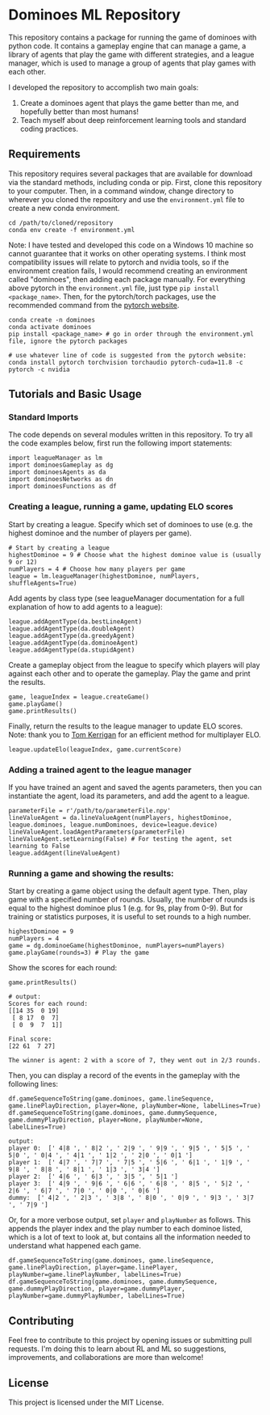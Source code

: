 # Dominoes ML Repository

This repository contains a package for running the game of dominoes with 
python code. It contains a gameplay engine that can manage a game, a library 
of agents that play the game with different strategies, and a league manager, 
which is used to manage a group of agents that play games with each other. 

I developed the repository to accomplish two main goals: 
1. Create a dominoes agent that plays the game better than me, and hopefully
   better than most humans!
2. Teach myself about deep reinforcement learning tools and standard coding
   practices. 

## Requirements

This repository requires several packages that are available for download via
the standard methods, including conda or pip. First, clone this repository to 
your computer. Then, in a command window, change directory to wherever you 
cloned the repository and use the `environment.yml` file to create a new conda 
environment. 

```
cd /path/to/cloned/repository
conda env create -f environment.yml
```

Note: I have tested and developed this code on a Windows 10 machine so cannot 
guarantee that it works on other operating systems. I think most compatibility
issues will relate to pytorch and nvidia tools, so if the environment creation 
fails, I would recommend creating an environment called "dominoes", then adding 
each package manually. For everything above pytorch in the `environment.yml` 
file, just type `pip install <package_name>`. Then, for the pytorch/torch 
packages, use the recommended command from the 
[pytorch website](https://pytorch.org/get-started/locally/).

```
conda create -n dominoes
conda activate dominoes
pip install <package_name> # go in order through the environment.yml file, ignore the pytorch packages

# use whatever line of code is suggested from the pytorch website:
conda install pytorch torchvision torchaudio pytorch-cuda=11.8 -c pytorch -c nvidia
```

## Tutorials and Basic Usage

### Standard Imports
The code depends on several modules written in this repository. To try all the
code examples below, first run the following import statements: 
```
import leagueManager as lm
import dominoesGameplay as dg
import dominoesAgents as da
import dominoesNetworks as dn
import dominoesFunctions as df
```

### Creating a league, running a game, updating ELO scores
Start by creating a league. Specify which set of dominoes to use (e.g. the
highest dominoe and the number of players per game). 
```
# Start by creating a league
highestDominoe = 9 # Choose what the highest dominoe value is (usually 9 or 12)
numPlayers = 4 # Choose how many players per game
league = lm.leagueManager(highestDominoe, numPlayers, shuffleAgents=True)
```

Add agents by class type (see leagueManager documentation for a full
explanation of how to add agents to a league):
```
league.addAgentType(da.bestLineAgent)
league.addAgentType(da.doubleAgent)
league.addAgentType(da.greedyAgent)
league.addAgentType(da.dominoeAgent)
league.addAgentType(da.stupidAgent)
```

Create a gameplay object from the league to specify which players will play
against each other and to operate the gameplay. Play the game and print the 
results.
```
game, leagueIndex = league.createGame()
game.playGame()
game.printResults()
```

Finally, return the results to the league manager to update ELO scores. Note: 
thank you to [Tom Kerrigan](http://www.tckerrigan.com/Misc/Multiplayer_Elo/) 
for an efficient method for multiplayer ELO. 
```
league.updateElo(leagueIndex, game.currentScore)
```

### Adding a trained agent to the league manager
If you have trained an agent and saved the agents parameters, then you can 
instantiate the agent, load its parameters, and add the agent to a league. 
```
parameterFile = r'/path/to/parameterFile.npy'
lineValueAgent = da.lineValueAgent(numPlayers, highestDominoe, league.dominoes, league.numDominoes, device=league.device)
lineValueAgent.loadAgentParameters(parameterFile)
lineValueAgent.setLearning(False) # For testing the agent, set learning to False
league.addAgent(lineValueAgent)
```

### Running a game and showing the results: 
Start by creating a game object using the default agent type. Then, play game
with a specified number of rounds. Usually, the number of rounds is equal to 
the highest dominoe plus 1 (e.g. for 9s, play from 0-9). But for training or 
statistics purposes, it is useful to set rounds to a high number.
```
highestDominoe = 9
numPlayers = 4
game = dg.dominoeGame(highestDominoe, numPlayers=numPlayers) 
game.playGame(rounds=3) # Play the game 
```

Show the scores for each round: 
```
game.printResults()

# output: 
Scores for each round:
[[14 35  0 19]
 [ 8 17  0  7]
 [ 0  9  7  1]]

Final score:
[22 61  7 27]

The winner is agent: 2 with a score of 7, they went out in 2/3 rounds.
```

Then, you can display a record of the events in the gameplay with the
following lines: 
```
df.gameSequenceToString(game.dominoes, game.lineSequence, game.linePlayDirection, player=None, playNumber=None, labelLines=True)
df.gameSequenceToString(game.dominoes, game.dummySequence, game.dummyPlayDirection, player=None, playNumber=None, labelLines=True) 

output:
player 0:  [' 4|8 ', ' 8|2 ', ' 2|9 ', ' 9|9 ', ' 9|5 ', ' 5|5 ', ' 5|0 ', ' 0|4 ', ' 4|1 ', ' 1|2 ', ' 2|0 ', ' 0|1 ']
player 1:  [' 4|7 ', ' 7|7 ', ' 7|5 ', ' 5|6 ', ' 6|1 ', ' 1|9 ', ' 9|8 ', ' 8|8 ', ' 8|1 ', ' 1|3 ', ' 3|4 ']
player 2:  [' 4|6 ', ' 6|3 ', ' 3|5 ', ' 5|1 ']
player 3:  [' 4|9 ', ' 9|6 ', ' 6|6 ', ' 6|8 ', ' 8|5 ', ' 5|2 ', ' 2|6 ', ' 6|7 ', ' 7|0 ', ' 0|0 ', ' 0|6 ']
dummy:  [' 4|2 ', ' 2|3 ', ' 3|8 ', ' 8|0 ', ' 0|9 ', ' 9|3 ', ' 3|7 ', ' 7|9 ']
```

Or, for a more verbose output, set `player` and `playNumber` as follows. This 
appends the player index and the play number to each dominoe listed, which is 
a lot of text to look at, but contains all the information needed to 
understand what happened each game. 
```
df.gameSequenceToString(game.dominoes, game.lineSequence, game.linePlayDirection, player=game.linePlayer, playNumber=game.linePlayNumber, labelLines=True)
df.gameSequenceToString(game.dominoes, game.dummySequence, game.dummyPlayDirection, player=game.dummyPlayer, playNumber=game.dummyPlayNumber, labelLines=True) 
```


## Contributing
Feel free to contribute to this project by opening issues or submitting pull 
requests. I'm doing this to learn about RL and ML so suggestions, 
improvements, and collaborations are more than welcome!

## License
This project is licensed under the MIT License.
